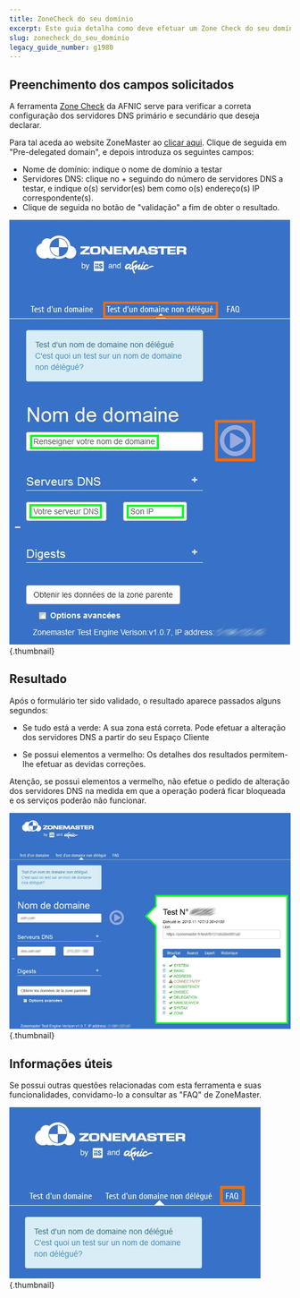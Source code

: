 ```yaml
---
title: ZoneCheck do seu domínio
excerpt: Este guia detalha como deve efetuar um Zone Check do seu domínio.
slug: zonecheck_do_seu_dominio
legacy_guide_number: g1980
---
```



## Preenchimento dos campos solicitados
A ferramenta [Zone Check](https://zonemaster.fr/) da AFNIC serve para verificar a correta configuração dos servidores DNS primário e secundário que deseja declarar.

Para tal aceda ao website ZoneMaster ao [clicar aqui](https://zonemaster.fr/).
Clique de seguida em "Pre-delegated domain", e depois introduza os seguintes campos:


- Nome de domínio: indique o nome de domínio a testar
- Servidores DNS: clique no + seguindo do número de servidores DNS a testar, e indique o(s) servidor(es) bem como o(s) endereço(s) IP correspondente(s).
- Clique de seguida no botão de "validação" a fim de obter o resultado.



![](images/img_3213.jpg){.thumbnail}


## Resultado
Após o formulário ter sido validado, o resultado aparece passados alguns segundos:


- Se tudo está a  verde: A sua zona está correta. Pode efetuar a alteração dos servidores DNS a partir do seu Espaço Cliente

- Se possui elementos a vermelho: Os detalhes dos resultados permitem-lhe efetuar as devidas correções.


Atenção, se possui elementos a vermelho, não efetue o pedido de alteração dos servidores DNS na medida em que a operação poderá ficar bloqueada e os serviços poderão não funcionar.

![](images/img_3211.jpg){.thumbnail}


## Informações úteis
Se possui outras questões relacionadas com esta ferramenta e suas funcionalidades, convidamo-lo a consultar as "FAQ" de ZoneMaster.

![](images/img_3212.jpg){.thumbnail}

